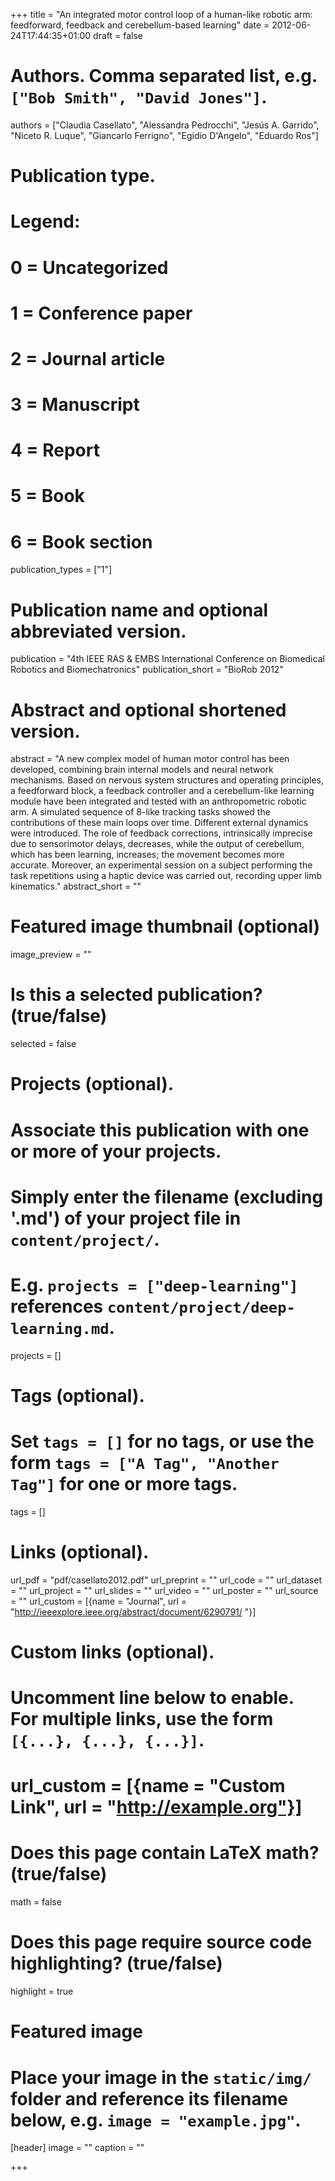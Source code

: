 +++
title = "An integrated motor control loop of a human-like robotic arm: feedforward, feedback and cerebellum-based learning"
date = 2012-06-24T17:44:35+01:00
draft = false

# Authors. Comma separated list, e.g. `["Bob Smith", "David Jones"]`.
authors = ["Claudia Casellato", "Alessandra Pedrocchi", "Jesús A. Garrido", "Niceto R. Luque", "Giancarlo Ferrigno", "Egidio D'Angelo", "Eduardo Ros"]

# Publication type.
# Legend:
# 0 = Uncategorized
# 1 = Conference paper
# 2 = Journal article
# 3 = Manuscript
# 4 = Report
# 5 = Book
# 6 = Book section
publication_types = ["1"]

# Publication name and optional abbreviated version.
publication = "4th IEEE RAS & EMBS International Conference on Biomedical Robotics and Biomechatronics"
publication_short = "BioRob 2012"

# Abstract and optional shortened version.
abstract = "A new complex model of human motor control has been developed, combining brain internal models and neural network mechanisms. Based on nervous system structures and operating principles, a feedforward block, a feedback controller and a cerebellum-like learning module have been integrated and tested with an anthropometric robotic arm. A simulated sequence of 8-like tracking tasks showed the contributions of these main loops over time. Different external dynamics were introduced. The role of feedback corrections, intrinsically imprecise due to sensorimotor delays, decreases, while the output of cerebellum, which has been learning, increases; the movement becomes more accurate. Moreover, an experimental session on a subject performing the task repetitions using a haptic device was carried out, recording upper limb kinematics."
abstract_short = ""

# Featured image thumbnail (optional)
image_preview = ""

# Is this a selected publication? (true/false)
selected = false

# Projects (optional).
#   Associate this publication with one or more of your projects.
#   Simply enter the filename (excluding '.md') of your project file in `content/project/`.
#   E.g. `projects = ["deep-learning"]` references `content/project/deep-learning.md`.
projects = []

# Tags (optional).
#   Set `tags = []` for no tags, or use the form `tags = ["A Tag", "Another Tag"]` for one or more tags.
tags = []

# Links (optional).
url_pdf = "pdf/casellato2012.pdf"
url_preprint = ""
url_code = ""
url_dataset = ""
url_project = ""
url_slides = ""
url_video = ""
url_poster = ""
url_source = ""
url_custom = [{name = "Journal", url = "http://ieeexplore.ieee.org/abstract/document/6290791/ "}]

# Custom links (optional).
#   Uncomment line below to enable. For multiple links, use the form `[{...}, {...}, {...}]`.
# url_custom = [{name = "Custom Link", url = "http://example.org"}]

# Does this page contain LaTeX math? (true/false)
math = false

# Does this page require source code highlighting? (true/false)
highlight = true

# Featured image
# Place your image in the `static/img/` folder and reference its filename below, e.g. `image = "example.jpg"`.
[header]
image = ""
caption = ""

+++

